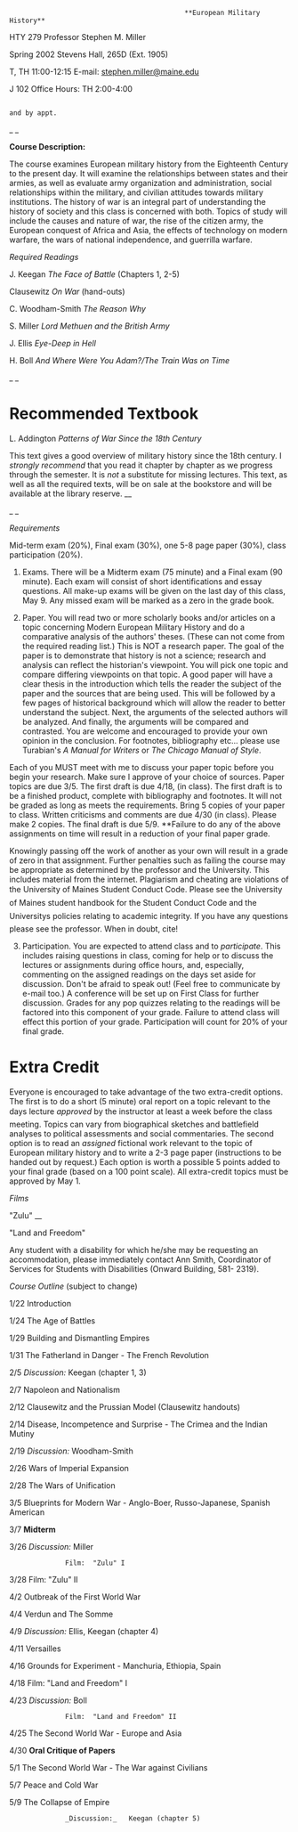                                                 **European Military History**



HTY 279
Professor Stephen M. Miller

Spring 2002
Stevens Hall, 265D (Ext. 1905)

T, TH 11:00-12:15                                                      E-mail:
[stephen.miller@maine.edu](mailto:stephen.miller@maine.edu)

J 102
Office Hours:  TH 2:00-4:00

                                                                                         and by appt. 

_ _

**Course Description:**

The course examines European military history from the Eighteenth Century to
the present day.  It will examine the relationships between states and their
armies, as well as evaluate army organization and administration, social
relationships within the military, and civilian attitudes towards military
institutions.  The history of war is an integral part of understanding the
history of society and this class is concerned with both.  Topics of study
will include the causes and nature of war, the rise of the citizen army, the
European conquest of Africa and Asia, the effects of technology on modern
warfare, the wars of national independence, and guerrilla warfare.



_Required Readings_

J. Keegan                                _The Face of Battle_ (Chapters 1,
2-5)

Clausewitz                               _On War_ (hand-outs)

C. Woodham-Smith                _The Reason Why_

S. Miller                                  _Lord Methuen and the British Army_  

J. Ellis                                     _Eye-Deep in Hell_

H. Boll                                    _And Where Were You Adam?/The Train
Was on Time_

_ _

# Recommended Textbook

L. Addington                           _Patterns of War Since the 18th
Century_

This text gives a good overview of military history since the 18th century.  I
_strongly recommend_ that you read it chapter by chapter as we progress
through the semester.   It is _not_ a substitute for missing lectures.   This
text, as well as all the required texts, will be on sale at the bookstore and
will be available at the library reserve. __

_ _

_Requirements_

Mid-term exam (20%), Final exam (30%), one 5-8 page paper (30%), class
participation (20%).



1) Exams.  There will be a Midterm exam (75 minute) and a Final exam (90
minute).  Each exam will consist of short identifications and essay questions.
All make-up exams will be given on the last day of this class, May 9.  Any
missed exam will be marked as a zero in the grade book.



2) Paper.  You will read two or more scholarly books and/or articles on a
topic concerning Modern European Military History and do a comparative
analysis of the authors' theses.  (These can not come from the required
reading list.)  This is NOT a research paper.  The goal of the paper is to
demonstrate that history is not a science; research and analysis can reflect
the historian's viewpoint.  You will pick one topic and compare differing
viewpoints on that topic.  A good paper will have a clear thesis in the
introduction which tells the reader the subject of the paper and the sources
that are being used.  This will be followed by a few pages of historical
background which will allow the reader to better understand the subject.
Next, the arguments of the selected authors will be analyzed.  And finally,
the arguments will be compared and contrasted.  You are welcome and encouraged
to provide your own opinion in the conclusion.  For footnotes, bibliography
etc... please use Turabian's _A Manual for Writers_ or _The Chicago Manual of
Style_.



Each of you MUST meet with me to discuss your paper topic before you begin
your research.  Make sure I approve of your choice of sources.  Paper topics
are due 3/5.  The first draft is due 4/18, (in class).  The first draft is to
be a finished product, complete with bibliography and footnotes.  It will not
be graded as long as meets the requirements.  Bring 5 copies of your paper to
class.  Written criticisms and comments are due 4/30 (in class).  Please make
2 copies.  The final draft is due 5/9. **Failure to do any of the above
assignments on time will result in a reduction of your final paper grade.



Knowingly passing off the work of another as your own will result in a grade
of zero in that assignment.  Further penalties such as failing the course may
be appropriate as determined by the professor and the University.  This
includes material from the internet.  Plagiarism and cheating are violations
of the University of Maines Student Conduct Code.  Please see the University
of Maines student handbook for the Student Conduct Code and the Universitys
policies relating to academic integrity.  If you have any questions please see
the professor.  When in doubt, cite!



3) Participation.  You are expected to attend class and to _participate_.
This includes raising questions in class, coming for help or to discuss the
lectures or assignments during office hours, and, especially, commenting on
the assigned readings on the days set aside for discussion.  Don't be afraid
to speak out!  (Feel free to communicate by e-mail too.)  A conference will be
set up on First Class for further discussion.  Grades for any pop quizzes
relating to the readings will be factored into this component of your grade.
Failure to attend class will effect this portion of your grade.  Participation
will count for 20% of your final grade.

#  

# Extra Credit

Everyone is encouraged to take advantage of the two extra-credit options.  The
first is to do a short (5 minute) oral report on a topic relevant to the days
lecture _approved_ by the instructor at least a week before the class meeting.
Topics can vary from biographical sketches and battlefield analyses to
political assessments and social commentaries.  The second option is to read
an _assigned_ fictional work relevant to the topic of European military
history and to write a 2-3 page paper (instructions to be handed out by
request.)   Each option is worth a possible 5 points added to your final grade
(based on a 100 point scale).  All extra-credit topics must be approved by May
1.



_Films_

"Zulu" __

"Land and Freedom"



Any student with a disability for which he/she may be requesting an
accommodation, please immediately contact Ann Smith, Coordinator of Services
for Students with Disabilities (Onward Building, 581- 2319).



_Course Outline_ (subject to change)

1/22           Introduction  

1/24           The Age of Battles  

1/29           Building and Dismantling Empires  

1/31           The Fatherland in Danger - The French Revolution  

2/5             _Discussion:_   Keegan (chapter 1, 3)

2/7             Napoleon and Nationalism  

2/12           Clausewitz and the Prussian Model (Clausewitz handouts)  

2/14           Disease, Incompetence and Surprise - The Crimea and the Indian
Mutiny

2/19           _Discussion:_   Woodham-Smith

2/26           Wars of Imperial Expansion  

2/28           The Wars of Unification

3/5             Blueprints for Modern War - Anglo-Boer, Russo-Japanese,
Spanish American

3/7             **Midterm**

3/26           _Discussion:_   Miller

                  Film:  "Zulu" I

3/28           Film:  "Zulu" II  

4/2             Outbreak of the First World War

4/4             Verdun and The Somme

4/9             _Discussion:_   Ellis, Keegan (chapter 4)

4/11           Versailles  

4/16           Grounds for Experiment - Manchuria, Ethiopia, Spain

4/18           Film:  "Land and Freedom" I  

4/23           _Discussion:_   Boll

                  Film:  "Land and Freedom" II

4/25           The Second World War - Europe and Asia

4/30           **Oral Critique of Papers**

5/1             The Second World War - The War against Civilians

5/7             Peace and Cold War

5/9             The Collapse of Empire

                  _Discussion:_   Keegan (chapter 5)



